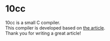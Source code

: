 # 10cc
10cc is a small C compiler.  
This compiler is developed based on [the article](https://www.sigbus.info/compilerbook).  
Thank you for writing a great article!
